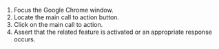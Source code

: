 1. Focus the Google Chrome window.
2. Locate the main call to action button.
3. Click on the main call to action.
4. Assert that the related feature is activated or an appropriate response occurs.